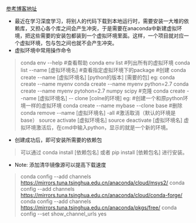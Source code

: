 [参考博客地址](https://www.cnblogs.com/Sinte-Beuve/p/8597429.html)
- 最近在学习深度学习，将别人的代码下载到本地运行时，需要安装一大堆的依赖库，又担心各个库之间会产生冲突，于是需要在anaconda中新建虚拟环境，把这些需要的安装包都装到一个虚拟环境里面。这样，一个项目就对应一个虚拟环境，包与包之间也就不会产生冲突。
-  虚拟环境中常用操作命令
>conda env --help    #查看帮助
>conda env list  #列出所有的虚拟环境
>conda list --name [虚拟环境名]   #查看指定虚拟环境下的package
>#创建
>conda create --name [虚拟环境名] [python的版本] [需要的包]
>eg:
>conda create --name myenv
>conda create --name myenv python=2.7
>conda create --name myenv pytohon=2.7 numpy scipy
>#克隆
>conda create --name [虚拟环境名] -- clone [colne的环境]
>eg:
>#创建一个和原python环境一样的虚拟环境
>conda create --name mybase --clone base
>#删除
>conda remove --name [虚拟环境名] -all
>#激活取消（默认的环境是base）
>source activate [虚拟环境名]
>source deactivate [虚拟环境名]
>虚拟环境激活后，在cmd中输入python，显示的就是一个新的环境。
- 创建成功后，即可安装所需要的依赖包
> 可以通过  conda install [依赖包名]    或者   pip install [依赖包名] 进行安装。
- Note: 添加清华镜像源可以提高下载速度
>conda config --add channels https://mirrors.tuna.tsinghua.edu.cn/anaconda/cloud/msys2/
>conda config --add channels https://mirrors.tuna.tsinghua.edu.cn/anaconda/cloud/conda-forge/
>conda config --add channels https://mirrors.tuna.tsinghua.edu.cn/anaconda/pkgs/free/
>conda config --set show_channel_urls yes